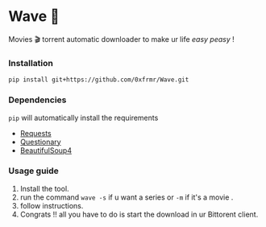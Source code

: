 # Wave 🌊

Movies :clapper: torrent automatic downloader to make ur life _easy peasy_ !

### Installation

`pip install git+https://github.com/0xfrmr/Wave.git`

### Dependencies

`pip` will automatically install the requirements

- [Requests](https://github.com/psf/requests)
- [Questionary](https://github.com/tmbo/questionary)
- [BeautifulSoup4](https://pypi.org/project/beautifulsoup4)

### Usage guide

1. Install the tool.
2. run the command `wave -s` if u want a series or `-m` if it's a movie .
3. follow instructions.
6. Congrats !! all you have to do is start the download in ur Bittorent client.
